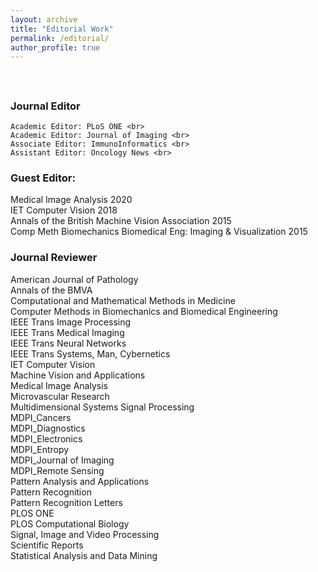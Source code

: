 ```yaml
---
layout: archive
title: "Editorial Work"
permalink: /editorial/
author_profile: true
---
```


<br>

<h2>
</h2>

<h3>Journal Editor</h3>

 	Academic Editor: PLoS ONE <br>
	Academic Editor: Journal of Imaging <br>
	Associate Editor: ImmunoInformatics <br>
	Assistant Editor: Oncology News <br>

  <h3>Guest Editor: </h3>
	Medical Image Analysis 2020 <br>
	IET Computer Vision 2018 <br>
	Annals of the British Machine Vision Association 2015 <br>
	Comp Meth Biomechanics Biomedical Eng: Imaging & Visualization 2015 <br>


  <h3>Journal Reviewer</h3>
  American Journal of Pathology 	 <br>
  Annals of the BMVA <br>
  	Computational and Mathematical Methods in Medicine <br>
  	Computer Methods in Biomechanics and Biomedical Engineering <br>
  	IEEE Trans Image Processing <br>
    IEEE Trans Medical Imaging <br>
  	IEEE Trans Neural Networks 	 <br>
    IEEE Trans Systems, Man, Cybernetics <br>
  	IET Computer Vision		 <br>
    Machine Vision and Applications 	 <br>
    Medical Image Analysis <br>
    Microvascular Research <br>
    Multidimensional Systems Signal Processing <br>
    MDPI_Cancers <br>
    MDPI_Diagnostics <br>
    MDPI_Electronics <br>
    MDPI_Entropy <br>
    MDPI_Journal of Imaging <br>
    MDPI_Remote Sensing <br>
    Pattern Analysis and Applications <br>
   	Pattern Recognition 		 <br>
    Pattern Recognition Letters <br>
  	PLOS ONE <br>
    PLOS Computational Biology			 <br>
    Signal, Image and Video Processing <br>
  	Scientific Reports 			 <br>
    Statistical Analysis and Data Mining <br>
